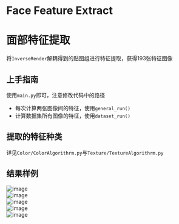 <!--
 * @Author: lyh
 * @Date: 2022-05-19 16:02:31
 * @LastEditors: lyh
 * @LastEditTime: 2022-05-20 16:51:36
 * @FilePath: /Digital-human-facial-color-realism-analysis-system/FaceFeatureExtract/README.md
 * @Description: 
 * 
 * Copyright (c) 2022 by lyh, All Rights Reserved. 
-->
# Face Feature Extract
# 面部特征提取

将```InverseRender```解耦得到的贴图组进行特征提取，获得193张特征图像

## 上手指南
使用```main.py```即可，注意修改代码中的路径
* 每次计算两张图像间的特征，使用```general_run()```
* 计算数据集所有图像的特征，使用```dataset_run()```   

## 提取的特征种类
详见```Color/ColorAlgorithrm.py```与```Texture/TextureAlgorithrm.py```

## 结果样例
![image](/ReadMePics/origin/0.jpg)  
![image](/ReadMePics/origin/1.jpg)  
![image](/ReadMePics/origin/2.jpg)  
![image](/ReadMePics/origin/3.jpg)  
![image](/ReadMePics/origin/4.jpg)  